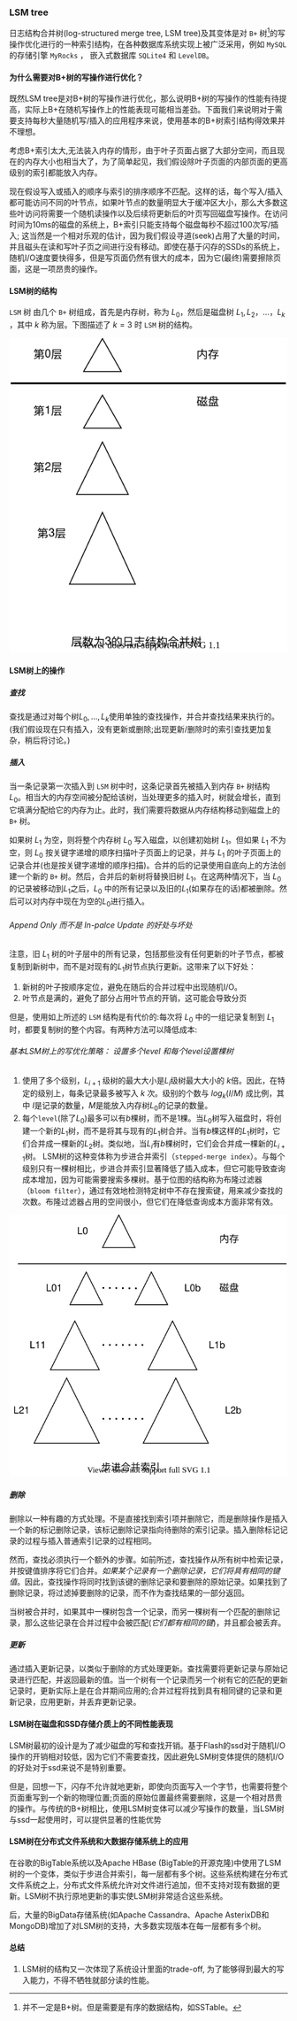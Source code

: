 ### LSM tree 


日志结构合并树(log-structured merge tree, LSM tree)及其变体是对 `B+` 树[^1]的写操作优化进行的一种索引结构，在各种数据库系统实现上被广泛采用，例如 `MySQL` 的存储引擎 `MyRocks` ， 嵌入式数据库 `SQLite4` 和 `LevelDB`。

[^1]:并不一定是B+树。但是需要是有序的数据结构，如SSTable。

#### 为什么需要对B+树的写操作进行优化？

既然LSM tree是对B+树的写操作进行优化，那么说明B+树的写操作的性能有待提高，实际上B+在随机写操作上的性能表现可能相当差劲。下面我们来说明对于需要支持每秒大量随机写/插入的应用程序来说，使用基本的B+树索引结构得效果并不理想。

考虑B+索引太大,无法装入内存的情形，由于叶子页面占据了大部分空间，而且现在的内存大小也相当大了，为了简单起见，我们假设除叶子页面的内部页面的更高级别的索引都能放入内存。

现在假设写入或插入的顺序与索引的排序顺序不匹配。这样的话，每个写入/插入都可能访问不同的叶节点，如果叶节点的数量明显大于缓冲区大小，那么大多数这些叶访问将需要一个随机读操作以及后续将更新后的叶页写回磁盘写操作。在访问时间为10ms的磁盘的系统上，B+索引只能支持每个磁盘每秒不超过100次写/插入; 这当然是一个相对乐观的估计，因为我们假设寻道(seek)占用了大量的时间，并且磁头在读和写叶子页之间进行没有移动。即使在基于闪存的SSDs的系统上，随机I/O速度要快得多，但是写页面仍然有很大的成本，因为它(最终)需要擦除页面，这是一项昂贵的操作。

#### LSM树的结构

`LSM` 树 由几个 `B+` 树组成，首先是内存树，称为 $L_0$，然后是磁盘树 $L_1, L_2，…，L_k$ ，其中 $k$ 称为层。下图描述了 $k = 3$ 时 `LSM` 树的结构。

![lsmtree](lsmtree.svg)

#### LSM树上的操作

##### 查找
查找是通过对每个树$L_0, ..., L_k$使用单独的查找操作，并合并查找结果来执行的。(我们假设现在只有插入，没有更新或删除;出现更新/删除时的索引查找更加复杂，稍后将讨论。)

##### 插入

当一条记录第一次插入到 `LSM` 树中时，这条记录首先被插入到内存 `B+` 树结构 $L_0$。相当大的内存空间被分配给该树，当处理更多的插入时，树就会增长，直到它填满分配给它的内存为止。此时，我们需要将数据从内存结构移动到磁盘上的 `B+` 树。

如果树 $L_1$ 为空，则将整个内存树 $L_0$ 写入磁盘，以创建初始树 $L_1$。但如果 $L_1$ 不为空，则 $L_0$ 按关键字递增的顺序扫描叶子页面上的记录，并与 $L_1$ 的叶子页面上的记录合并(也是按关键字递增的顺序扫描)。合并的后的记录使用自底向上的方法创建一个新的 `B+` 树。然后，合并后的新树将替换旧树 $L_1$。在这两种情况下，当 $L_0$ 的记录被移动到$L_1$之后，$L_0$ 中的所有记录以及旧的$L_1$(如果存在的话)都被删除。然后可以对内存中现在为空的$L_0$进行插入。

###### Append Only 而不是 In-palce Update  的好处与坏处
注意，旧 $L_1$ 树的叶子层中的所有记录，包括那些没有任何更新的叶子节点，都被复制到新树中，而不是对现有的$L_1$树节点执行更新。这带来了以下好处：
  
1. 新树的叶子按顺序定位，避免在随后的合并过程中出现随机I/O。
2. 叶节点是满的，避免了部分占用叶节点的开销，这可能会导致分页


但是，使用如上所述的 `LSM` 结构是有代价的:每次将 $L_0$ 中的一组记录复制到 $L_1$ 时，都要复制树的整个内容。有两种方法可以降低成本:

###### 基本LSM树上的写优化策略： 设置多个level 和每个level设置棵树

1. 使用了多个级别，$L_{i+1}$ 级树的最大大小是$L_i$级树最大大小的 $k$倍。因此，在特定的级别上，每条记录最多被写入 $k$ 次。级别的个数与 $log_k(I/M)$ 成比例，其中 $I$是记录的数量，$M$是能放入内存树$L_0$的记录的数量。
2. 每个`level`(除了$L_0$)最多可以有$b$棵树，而不是1棵。当$L_0$树写入磁盘时，将创建一个新的$L_1$树，而不是将其与现有的$L_1$树合并。当有$b$棵这样的$L_1$树时，它们合并成一棵新的$L_2$树。类似地，当$L_i$有$b$棵树时，它们会合并成一棵新的$L_{i+1}$树。
    LSM树的这种变体称为步进合并索引（`stepped-merge index`）。与每个级别只有一棵树相比，步进合并索引显著降低了插入成本，但它可能导致查询成本增加，因为可能需要搜索多棵树。基于位图的结构称为布隆过滤器（`bloom filter`），通过有效地检测特定树中不存在搜索键，用来减少查找的次数。布隆过滤器占用的空间很小，但它们在降低查询成本方面非常有效。


![stepped-mergeIndex](stepped-mergeIndex.svg)


##### 删除

删除以一种有趣的方式处理。不是直接找到索引项并删除它，而是删除操作是插入一个新的标记删除记录，该标记删除记录指向待删除的索引记录。插入删除标记记录的过程与插入普通索引记录的过程相同。

然而，查找必须执行一个额外的步骤。如前所述，查找操作从所有树中检索记录，并按键值排序将它们合并。*如果某个记录有一个删除记录，它们将具有相同的键值*。因此，查找操作将同时找到该键的删除记录和要删除的原始记录。如果找到了删除记录，将过滤掉要删除的记录，而不作为查找结果的一部分返回。

当树被合并时，如果其中一棵树包含一个记录，而另一棵树有一个匹配的删除记录，那么这些记录在合并过程中会被匹配(*它们都有相同的键*)，并且都会被丢弃。

##### 更新

通过插入更新记录，以类似于删除的方式处理更新。查找需要将更新记录与原始记录进行匹配，并返回最新的值。当一个树有一个记录而另一个树有它的匹配的更新记录时，更新实际上是在合并期间应用的;合并过程将找到具有相同键的记录和更新记录，应用更新，并丢弃更新记录。


#### LSM树在磁盘和SSD存储介质上的不同性能表现

LSM树最初的设计是为了减少磁盘的写和查找开销。基于Flash的ssd对于随机I/O操作的开销相对较低，因为它们不需要查找，因此避免LSM树变体提供的随机I/O的好处对于ssd来说不是特别重要。

但是，回想一下，闪存不允许就地更新，即使向页面写入一个字节，也需要将整个页面重写到一个新的物理位置;页面的原始位置最终需要删除，这是一个相对昂贵的操作。与传统的B+树相比，使用LSM树变体可以减少写操作的数量，当LSM树与ssd一起使用时，可以提供显著的性能优势


#### LSM树在分布式文件系统和大数据存储系统上的应用

在谷歌的BigTable系统以及Apache HBase (BigTable的开源克隆)中使用了LSM树的一个变体，类似于步进合并索引，每一层都有多个树。这些系统构建在分布式文件系统之上，分布式文件系统允许对文件进行追加，但不支持对现有数据的更新。LSM树不执行原地更新的事实使LSM树非常适合这些系统。

后，大量的BigData存储系统(如Apache Cassandra、Apache AsterixDB和MongoDB)增加了对LSM树的支持，大多数实现版本在每一层都有多个树。


#### 总结

1. LSM树的结构又一次体现了系统设计里面的trade-off, 为了能够得到最大的写入能力，不得不牺牲就部分读的性能。